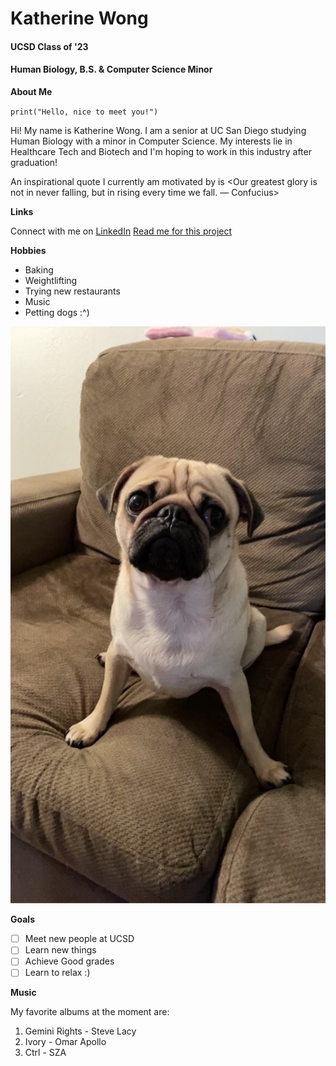 # Katherine Wong

#### UCSD Class of '23
#### Human Biology, B.S. & Computer Science Minor

**About Me**

`print("Hello, nice to meet you!")` 

Hi! My name is Katherine Wong. I am a senior at UC San Diego studying Human Biology with a minor in Computer Science. My interests lie in Healthcare Tech and Biotech and I'm hoping to work in this industry after graduation!

An inspirational quote I currently am motivated by is 
<Our greatest glory is not in never falling, but in rising every time we fall. — Confucius>

**Links**

Connect with me on [LinkedIn](https://www.linkedin.com/in/katmwong/)
[Read me for this project](README.md)

**Hobbies**
- Baking
- Weightlifting
- Trying new restaurants
- Music
- Petting dogs :^)

![Katsu the Pug](images/IMG_0372.jpeg)

**Goals**
- [ ] Meet new people at UCSD
- [ ] Learn new things
- [ ] Achieve Good grades
- [ ] Learn to relax :)

**Music**

My favorite albums at the moment are:

1. Gemini Rights - Steve Lacy
2. Ivory - Omar Apollo
3. Ctrl - SZA

